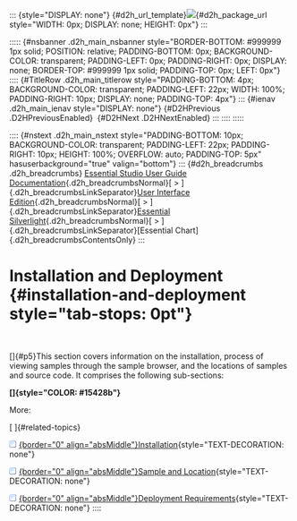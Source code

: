 ::: {style="DISPLAY: none"}
[](ms-xhelp:///?Id=d2h_url_template){#d2h_url_template}![](!package_url!){#d2h_package_url style="WIDTH: 0px; DISPLAY: none; HEIGHT: 0px"}
:::

::::: {#nsbanner .d2h_main_nsbanner style="BORDER-BOTTOM: #999999 1px solid; POSITION: relative; PADDING-BOTTOM: 0px; BACKGROUND-COLOR: transparent; PADDING-LEFT: 0px; PADDING-RIGHT: 0px; DISPLAY: none; BORDER-TOP: #999999 1px solid; PADDING-TOP: 0px; LEFT: 0px"}
:::: {#TitleRow .d2h_main_titlerow style="PADDING-BOTTOM: 4px; BACKGROUND-COLOR: transparent; PADDING-LEFT: 22px; WIDTH: 100%; PADDING-RIGHT: 10px; DISPLAY: none; PADDING-TOP: 4px"}
::: {#ienav .d2h_main_ienav style="DISPLAY: none"}
[](ms-xhelp:///?Id=f4f81f8c-702f-4cbd-bedc-5d4337e2e1c2){#D2HPrevious .D2HPreviousEnabled}  [](ms-xhelp:///?Id=95ac37ec-fe99-4fbb-8f0b-73d0e9fc9015){#D2HNext .D2HNextEnabled}
:::
::::
:::::

:::: {#nstext .d2h_main_nstext style="PADDING-BOTTOM: 10px; BACKGROUND-COLOR: transparent; PADDING-LEFT: 22px; PADDING-RIGHT: 10px; HEIGHT: 100%; OVERFLOW: auto; PADDING-TOP: 5px" hasuserbackground="true" valign="bottom"}
::: {#d2h_breadcrumbs .d2h_breadcrumbs}
[Essential Studio User Guide Documentation](ms-xhelp:///?Id=12457748-09e3-4d74-a240-8e049cedf030){.d2h_breadcrumbsNormal}[ \> ]{.d2h_breadcrumbsLinkSeparator}[User Interface Edition](ms-xhelp:///?Id=c29296b7-531c-413b-a0ec-488ca1f7f669){.d2h_breadcrumbsNormal}[ \> ]{.d2h_breadcrumbsLinkSeparator}[Essential Silverlight](ms-xhelp:///?Id=66221bd1-ba2e-43c2-94a7-618f50e01d24){.d2h_breadcrumbsNormal}[ \> ]{.d2h_breadcrumbsLinkSeparator}[Essential Chart]{.d2h_breadcrumbsContentsOnly}
:::

# Installation and Deployment {#installation-and-deployment style="tab-stops: 0pt"}

 

[]{#p5}This section covers information on the installation, process of viewing samples through the sample browser, and the locations of samples and source code. It comprises the following sub-sections:

**[]{style="COLOR: #15428b"}** 

More:

[ ]{#related-topics}

[![](button.gif){border="0" align="absMiddle"}Installation](ms-xhelp:///?Id=95ac37ec-fe99-4fbb-8f0b-73d0e9fc9015){style="TEXT-DECORATION: none"}

[![](button.gif){border="0" align="absMiddle"}Sample and Location](ms-xhelp:///?Id=7e469390-9bd1-4e8a-87c6-3f6def0fca07){style="TEXT-DECORATION: none"}

[![](button.gif){border="0" align="absMiddle"}Deployment Requirements](ms-xhelp:///?Id=ad06a19e-13d8-4bf7-8de8-5dd2631d58fa){style="TEXT-DECORATION: none"}
::::
